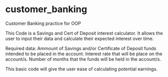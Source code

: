 # customer_banking
Customer Banking practice for OOP

This Code is a Savings and Cert of Deposit interest calculator.
It allows the user to input their data and calculate their expected interest over time.

Required data:
    Ammount of Savings and/or Certificate of Deposit funds intended to be placed in the account.
    Interest rate that will be place on the account/s.
    Number of months that the funds will be held in the account/s.

This basic code will give the user ease of calculating potential earnings.
